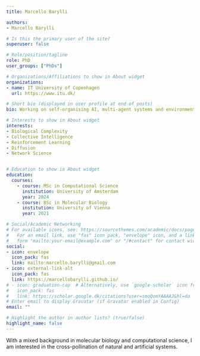```yaml
---
title: Marcello Barylli

authors:
- Marcello Barylli

# Is this the primary user of the site?
superuser: false

# Role/position/tagline
role: PhD
user_groups: ["PhDs"]

# Organizations/Affiliations to show in About widget
organizations:
- name: IT University of Copenhagen
  url: https://www.itu.dk/

# Short bio (displayed in user profile at end of posts)
bio: Working on self-organising AI, multi-agent systems and environment generation for reinforcement learning.

# Interests to show in About widget
interests:
- Biological Complexity
- Collective Intelligence
- Reinforcement Learning
- Diffusion
- Network Science


# Education to show in About widget
education:
  courses:
    - course: MSc in Computational Science
      institution: University of Amsterdam
      year: 2024
    - course: BSc in Molecular Biology
      institution: University of Vienna
      year: 2021

# Social/Academic Networking
# For available icons, see: https://sourcethemes.com/academic/docs/page-builder/#icons
#   For an email link, use "fas" icon pack, "envelope" icon, and a link in the
#   form "mailto:your-email@example.com" or "/#contact" for contact widget.
social:
- icon: envelope
  icon_pack: fas
  link: mailto:marcello.barylli@gmail.com
- icon: external-link-alt
  icon_pack: fas
  link: https://marcellobarylli.github.io/
# - icon: graduation-cap  # Alternatively, use `google-scholar` icon from `ai` icon pack
#   icon_pack: fas
#   link: https://scholar.google.dk/citations?user=smoQomYAAAAJ&hl=da
# Enter email to display Gravatar (if Gravatar enabled in Config)
email: ""

# Highlight the author in author lists? (true/false)
highlight_name: false
---
```


With a mixed background in molecular biology and computational science, I am interested in the cross-pollination of natural and artificial systems.
